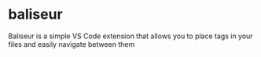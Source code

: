 # baliseur
Baliseur is a simple VS Code extension that allows you to place tags in your files and easily navigate between them
